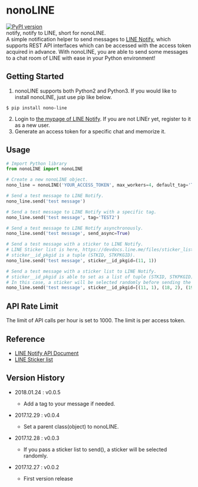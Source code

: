 # nonoLINE
[![PyPI version](https://badge.fury.io/py/nono-line.svg)](https://badge.fury.io/py/nono-line)<br/>
notify, notify to LINE, short for nonoLINE.<br/>
A simple notification helper to send messages to [LINE Notify](https://notify-bot.line.me/en/), which supports REST API interfaces which can be accessed with the access token acquired in advance. With nonoLINE, you are able to send some messages to a chat room of LINE with ease in your Python environment!

## Getting Started
1. nonoLINE supports both Python2 and Python3. If you would like to install nonoLINE, just use pip like below.
```shell
$ pip install nono-line
```
2. Login to [the mypage of LINE Notify](https://notify-bot.line.me/my/). If you are not LINEr yet, register to it as a new user.
3. Generate an access token for a specific chat and memorize it.

## Usage
```python
# Import Python library
from nonoLINE import nonoLINE

# Create a new nonoLINE object.
nono_line = nonoLINE('YOUR_ACCESS_TOKEN', max_workers=4, default_tag='TEST1')

# Send a test message to LINE Notify.
nono_line.send('test message')

# Send a test message to LINE Notify with a specific tag.
nono_line.send('test message', tag='TEST2')

# Send a test message to LINE Notify asynchronously.
nono_line.send('test message', send_async=True)

# Send a test message with a sticker to LINE Notify.
# LINE Sticker list is here, https://devdocs.line.me/files/sticker_list.pdf.
# sticker__id_pkgid is a tuple (STKID, STKPKGID).
nono_line.send('test message', sticker__id_pkgid=(11, 1))

# Send a test message with a sticker list to LINE Notify.
# sticker__id_pkgid is able to set as a list of tuple (STKID, STKPKGID).
# In this case, a sticker will be selected randomly before sending the message.
nono_line.send('test message', sticker__id_pkgid=[(11, 1), (18, 2), (194, 3), (272, 4)])
```

## API Rate Limit
The limit of API calls per hour is set to 1000. The limit is per access token.

## Reference
* [LINE Notify API Document](https://notify-bot.line.me/doc/en/)
* [LINE Sticker list](https://devdocs.line.me/files/sticker_list.pdf)

## Version History
* 2018.01.24 : v0.0.5
  * Add a tag to your message if needed.

* 2017.12.29 : v0.0.4
  * Set a parent class(object) to nonoLINE.

* 2017.12.28 : v0.0.3
  * If you pass a sticker list to send(), a sticker will be selected randomly.

* 2017.12.27 : v0.0.2
  * First version release

